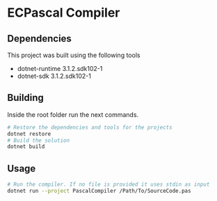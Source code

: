 # ECPascal Compiler

## Dependencies
This project was built using the following tools

- dotnet-runtime 3.1.2.sdk102-1
- dotnet-sdk 3.1.2.sdk102-1

## Building
Inside the root folder run the next commands.
```bash
# Restore the dependencies and tools for the projects
dotnet restore
# Build the solution
dotnet build
```

## Usage
```bash
# Run the compiler. If no file is provided it uses stdin as input
dotnet run --project PascalCompiler /Path/To/SourceCode.pas 
```
